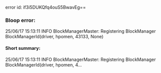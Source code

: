 error id: if3i5DUKQfq4ouS5BwavEg==
### Bloop error:

25/06/17 15:13:11 INFO BlockManagerMaster: Registering BlockManager BlockManagerId(driver, hpomen, 43133, None)
#### Short summary: 

25/06/17 15:13:11 INFO BlockManagerMaster: Registering BlockManager BlockManagerId(driver, hpomen, 4...